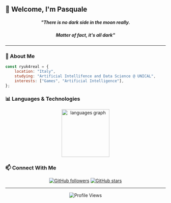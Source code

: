 ## 🌙 Welcome, I'm Pasquale 

<div align="center">
  
  ##### *"There is no dark side in the moon really.*
  ##### *Matter of fact, it's all dark"*    
</div>

---

### 🔭 About Me

```javascript
const ryuk4real = {
    location: "Italy",
    studying: "Artificial Intellifence and Data Science @ UNICAL",
    interests: ["Games", "Artificial Intelligence"],
};
```

### 📊 Languages & Technologies

<div align="center">
  <img src="https://github-readme-stats.vercel.app/api/top-langs?username=ryuk4real&locale=en&hide_title=false&layout=compact&card_width=500&langs_count=5&theme=dracula&hide_border=false" height="150" alt="languages graph" />
</div>

### 📫 Connect With Me

<div align="center">
  
  [![GitHub followers](https://img.shields.io/github/followers/ryuk4real?style=social)](https://github.com/ryuk4real)
  [![GitHub stars](https://img.shields.io/github/stars/ryuk4real?style=social)](https://github.com/ryuk4real)
  
</div>

---

<div align="center">
  <img src="https://komarev.com/ghpvc/?username=ryuk4real&style=flat-square&color=blueviolet" alt="Profile Views" />
</div>
